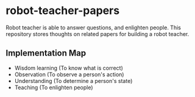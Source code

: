 # robot-teacher-papers

Robot teacher is able to answer questions, and enlighten people. This repository stores thoughts on related papers for building a robot teacher.

## Implementation Map

- Wisdom learning (To know what is correct)
- Observation (To observe a person's action)
- Understanding (To determine a person's state)
- Teaching (To enlighten people)
